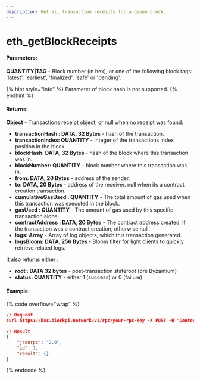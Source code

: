 ```yaml
---
description: Get all transaction receipts for a given block.
---
```


# eth\_getBlockReceipts

#### **Parameters:**

**QUANTITY|TAG** - Block number (in hex), or one of the following block tags: 'latest', 'earliest', 'finalized', 'safe' or 'pending'.

{% hint style="info" %}
Parameter of block hash is not supported.
{% endhint %}

#### **Returns:**

**Object** - Transactions receipt object, or null when no receipt was found:

* **transactionHash : DATA, 32 Bytes** - hash of the transaction.
* **transactionIndex: QUANTITY** - integer of the transactions index position in the block.
* **blockHash: DATA, 32 Bytes** - hash of the block where this transaction was in.
* **blockNumber: QUANTITY** - block number where this transaction was in.
* **from: DATA, 20 Bytes** - address of the sender.
* **to: DATA, 20 Bytes** - address of the receiver. null when its a contract creation transaction.
* **cumulativeGasUsed : QUANTITY** - The total amount of gas used when this transaction was executed in the block.
* **gasUsed : QUANTITY** - The amount of gas used by this specific transaction alone.
* **contractAddress : DATA, 20 Bytes** - The contract address created, if the transaction was a contract creation, otherwise null.
* **logs: Array** - Array of log objects, which this transaction generated.
* **logsBloom: DATA, 256 Bytes** - Bloom filter for light clients to quickly retrieve related logs.

It also returns either :

* **root : DATA 32 bytes** - post-transaction stateroot (pre Byzantium)
* **status: QUANTITY** - either 1 (success) or 0 (failure)

#### Example:

{% code overflow="wrap" %}
```json
// Request
curl https://bsc.blockpi.network/v1/rpc/your-rpc-key -X POST -H "Content-Type: application/json" --data '{"method":"eth_getBlockReceipts","params":["latest"],"id":1,"jsonrpc":"2.0"}'

// Result
{
    "jsonrpc": "2.0",
    "id": 1,
    "result": {}
}
```
{% endcode %}
